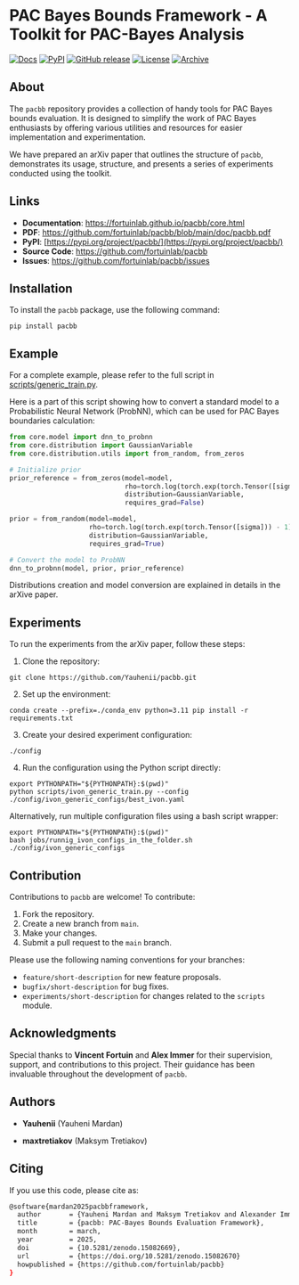 # PAC Bayes Bounds Framework - A Toolkit for PAC-Bayes Analysis

[![Docs](https://img.shields.io/badge/docs-latest-blue.svg)](https://yauhenii.github.io/pacbb/core.html)
[![PyPI](https://img.shields.io/pypi/v/pacbb.svg)](https://pypi.org/project/pacbb/)
[![GitHub release](https://img.shields.io/github/release/yauhenii/pacbb.svg)](https://github.com/yauhenii/pacbb/releases)
[![License](https://img.shields.io/badge/License-MIT-blue.svg)](https://opensource.org/licenses/MIT)
[![Archive](https://img.shields.io/badge/Archive-Yes-green.svg)](https://github.com/yauhenii/pacbb)

## About

The `pacbb` repository provides a collection of handy tools for PAC Bayes bounds evaluation. It is designed to simplify the work of PAC Bayes enthusiasts by offering various utilities and resources for easier implementation and experimentation.

We have prepared an arXiv paper that outlines the structure of ```pacbb```, demonstrates its usage, structure, and presents a series of experiments conducted using the toolkit.

## Links

- **Documentation**: https://fortuinlab.github.io/pacbb/core.html
- **PDF**: https://github.com/fortuinlab/pacbb/blob/main/doc/pacbb.pdf
- **PyPI**: [https://pypi.org/project/pacbb/](https://pypi.org/project/pacbb/)
- **Source Code**: https://github.com/fortuinlab/pacbb
- **Issues**: https://github.com/fortuinlab/pacbb/issues

## Installation

To install the `pacbb` package, use the following command:

```
pip install pacbb
```

## Example

For a complete example, please refer to the full script in [scripts/generic_train.py](https://github.com/yauhenii/pacbb/blob/main/scripts/generic_train.py).

Here is a part of this script showing how to convert a standard model to a Probabilistic Neural Network (ProbNN), which can be used for PAC Bayes boundaries calculation:

```python
from core.model import dnn_to_probnn
from core.distribution import GaussianVariable
from core.distribution.utils import from_random, from_zeros

# Initialize prior
prior_reference = from_zeros(model=model, 
                             rho=torch.log(torch.exp(torch.Tensor([sigma])) - 1), 
                             distribution=GaussianVariable, 
                             requires_grad=False)

prior = from_random(model=model, 
                    rho=torch.log(torch.exp(torch.Tensor([sigma])) - 1), 
                    distribution=GaussianVariable, 
                    requires_grad=True)

# Convert the model to ProbNN
dnn_to_probnn(model, prior, prior_reference)
```

Distributions creation and model conversion are explained in details in the arXive paper.

## Experiments

To run the experiments from the arXiv paper, follow these steps:

1. Clone the repository:

```
git clone https://github.com/Yauhenii/pacbb.git
```

2. Set up the environment:

```
conda create --prefix=./conda_env python=3.11 pip install -r requirements.txt
```

3. Create your desired experiment configuration:

```
./config
```

4. Run the configuration using the Python script directly:

```
export PYTHONPATH="${PYTHONPATH}:$(pwd)" 
python scripts/ivon_generic_train.py --config ./config/ivon_generic_configs/best_ivon.yaml
```

Alternatively, run multiple configuration files using a bash script wrapper:

```
export PYTHONPATH="${PYTHONPATH}:$(pwd)" 
bash jobs/runnig_ivon_configs_in_the_folder.sh ./config/ivon_generic_configs
```


## Contribution

Contributions to `pacbb` are welcome! To contribute:

1. Fork the repository.
2. Create a new branch from `main`.
3. Make your changes.
4. Submit a pull request to the `main` branch.

Please use the following naming conventions for your branches:

- `feature/short-description` for new feature proposals.
- `bugfix/short-description` for bug fixes.
- `experiments/short-description` for changes related to the `scripts` module.

## Acknowledgments

Special thanks to **Vincent Fortuin** and **Alex Immer** for their supervision, support, and contributions to this project. Their guidance has been invaluable throughout the development of `pacbb`.


## Authors

* **Yauhenii** (Yauheni Mardan)

* **maxtretiakov** (Maksym Tretiakov)

## Citing

If you use this code, please cite as:
```sh
@software{mardan2025pacbbframework,
  author       = {Yauheni Mardan and Maksym Tretiakov and Alexander Immer and Vincent Fortuin},               
  title        = {pacbb: PAC-Bayes Bounds Evaluation Framework},
  month        = march,
  year         = 2025,
  doi          = {10.5281/zenodo.15082669},
  url          = {https://doi.org/10.5281/zenodo.15082670}
  howpublished = {https://github.com/fortuinlab/pacbb}
}
```